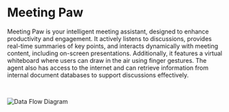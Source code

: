 # Meeting Paw

Meeting Paw is your intelligent meeting assistant, designed to enhance productivity and engagement. It actively listens to discussions, provides real-time summaries of key points, and interacts dynamically with meeting content, including on-screen presentations. Additionally, it features a virtual whiteboard where users can draw in the air using finger gestures. The agent also has access to the internet and can retrieve information from internal document databases to support discussions effectively.

<br>

![Data Flow Diagram](https://github.com/user-attachments/assets/51fe0061-104b-4b58-b30b-916f3d3679c1)
